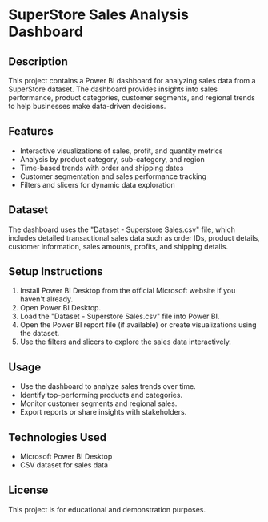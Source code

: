 # SuperStore Sales Analysis Dashboard

## Description
This project contains a Power BI dashboard for analyzing sales data from a SuperStore dataset. The dashboard provides insights into sales performance, product categories, customer segments, and regional trends to help businesses make data-driven decisions.

## Features
- Interactive visualizations of sales, profit, and quantity metrics
- Analysis by product category, sub-category, and region
- Time-based trends with order and shipping dates
- Customer segmentation and sales performance tracking
- Filters and slicers for dynamic data exploration

## Dataset
The dashboard uses the "Dataset - Superstore Sales.csv" file, which includes detailed transactional sales data such as order IDs, product details, customer information, sales amounts, profits, and shipping details.

## Setup Instructions
1. Install Power BI Desktop from the official Microsoft website if you haven't already.
2. Open Power BI Desktop.
3. Load the "Dataset - Superstore Sales.csv" file into Power BI.
4. Open the Power BI report file (if available) or create visualizations using the dataset.
5. Use the filters and slicers to explore the sales data interactively.

## Usage
- Use the dashboard to analyze sales trends over time.
- Identify top-performing products and categories.
- Monitor customer segments and regional sales.
- Export reports or share insights with stakeholders.

## Technologies Used
- Microsoft Power BI Desktop
- CSV dataset for sales data

## License
This project is for educational and demonstration purposes.
